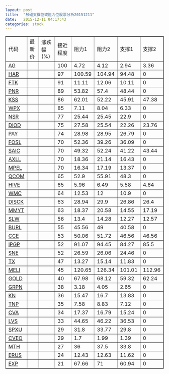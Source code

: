 ```yaml
---
layout: post
title:  "触碰支撑位或阻力位股票分析20151211"
date:   2015-12-11 04:17:43
categories: stock
---
```

<script type="text/javascript">
var stockList = []
stockList.push('gb_ag');
stockList.push('gb_har');
stockList.push('gb_ftk');
stockList.push('gb_pnr');
stockList.push('gb_kss');
stockList.push('gb_wpx');
stockList.push('gb_nsr');
stockList.push('gb_diod');
stockList.push('gb_pay');
stockList.push('gb_fosl');
stockList.push('gb_saic');
stockList.push('gb_axll');
stockList.push('gb_mpel');
stockList.push('gb_qcom');
stockList.push('gb_hive');
stockList.push('gb_wmc');
stockList.push('gb_disck');
stockList.push('gb_mmyt');
stockList.push('gb_slw');
stockList.push('gb_burl');
stockList.push('gb_cce');
stockList.push('gb_ipgp');
stockList.push('gb_sne');
stockList.push('gb_tx');
stockList.push('gb_meli');
stockList.push('gb_gold');
stockList.push('gb_grpn');
stockList.push('gb_kn');
stockList.push('gb_tnp');
stockList.push('gb_cva');
stockList.push('gb_lvs');
stockList.push('gb_spxu');
stockList.push('gb_cveo');
stockList.push('gb_mth');
stockList.push('gb_erus');
stockList.push('gb_exp');
</script>
<table border="1">
 <tr>
 <td>代码</td>
 <td>最新价</td>
 <td>涨跌幅(%)</td>
 <td>接近程度</td>
 <td>阻力1</td>
 <td>阻力2</td>
 <td>支撑1</td>
 <td>支撑2</td>
</tr>
  <tr id="ag" class="green">
  <td><a href="http://stock.finance.sina.com.cn/usstock/quotes/AG.html" target="_blank">AG</a></td><td></td><td></td><td>100</td><td>4.72</td><td>4.12</td><td>2.94</td><td>3.36</td></tr>
  <tr id="har" class="green">
  <td><a href="http://stock.finance.sina.com.cn/usstock/quotes/HAR.html" target="_blank">HAR</a></td><td></td><td></td><td>97</td><td>100.59</td><td>104.94</td><td>94.48</td><td>0</td></tr>
  <tr id="ftk" class="red">
  <td><a href="http://stock.finance.sina.com.cn/usstock/quotes/FTK.html" target="_blank">FTK</a></td><td></td><td></td><td>91</td><td>11.11</td><td>12.06</td><td>10.11</td><td>0</td></tr>
  <tr id="pnr" class="red">
  <td><a href="http://stock.finance.sina.com.cn/usstock/quotes/PNR.html" target="_blank">PNR</a></td><td></td><td></td><td>89</td><td>53.82</td><td>57.4</td><td>48.44</td><td>0</td></tr>
  <tr id="kss" class="green">
  <td><a href="http://stock.finance.sina.com.cn/usstock/quotes/KSS.html" target="_blank">KSS</a></td><td></td><td></td><td>86</td><td>62.01</td><td>52.22</td><td>45.91</td><td>47.38</td></tr>
  <tr id="wpx" class="green">
  <td><a href="http://stock.finance.sina.com.cn/usstock/quotes/WPX.html" target="_blank">WPX</a></td><td></td><td></td><td>85</td><td>7.11</td><td>8.04</td><td>6.33</td><td>0</td></tr>
  <tr id="nsr" class="red">
  <td><a href="http://stock.finance.sina.com.cn/usstock/quotes/NSR.html" target="_blank">NSR</a></td><td></td><td></td><td>77</td><td>25.44</td><td>25.45</td><td>22.9</td><td>0</td></tr>
  <tr id="diod" class="green">
  <td><a href="http://stock.finance.sina.com.cn/usstock/quotes/DIOD.html" target="_blank">DIOD</a></td><td></td><td></td><td>75</td><td>27.58</td><td>25.54</td><td>22.26</td><td>23.76</td></tr>
  <tr id="pay" class="green">
  <td><a href="http://stock.finance.sina.com.cn/usstock/quotes/PAY.html" target="_blank">PAY</a></td><td></td><td></td><td>74</td><td>28.98</td><td>28.95</td><td>26.79</td><td>0</td></tr>
  <tr id="fosl" class="red">
  <td><a href="http://stock.finance.sina.com.cn/usstock/quotes/FOSL.html" target="_blank">FOSL</a></td><td></td><td></td><td>70</td><td>52.36</td><td>39.26</td><td>36.09</td><td>0</td></tr>
  <tr id="saic" class="red">
  <td><a href="http://stock.finance.sina.com.cn/usstock/quotes/SAIC.html" target="_blank">SAIC</a></td><td></td><td></td><td>70</td><td>49.32</td><td>52.24</td><td>41.22</td><td>43.44</td></tr>
  <tr id="axll" class="green">
  <td><a href="http://stock.finance.sina.com.cn/usstock/quotes/AXLL.html" target="_blank">AXLL</a></td><td></td><td></td><td>70</td><td>18.36</td><td>21.14</td><td>16.43</td><td>0</td></tr>
  <tr id="mpel" class="red">
  <td><a href="http://stock.finance.sina.com.cn/usstock/quotes/MPEL.html" target="_blank">MPEL</a></td><td></td><td></td><td>70</td><td>16.34</td><td>17.19</td><td>13.37</td><td>0</td></tr>
  <tr id="qcom" class="green">
  <td><a href="http://stock.finance.sina.com.cn/usstock/quotes/QCOM.html" target="_blank">QCOM</a></td><td></td><td></td><td>65</td><td>52.9</td><td>55.91</td><td>48.3</td><td>0</td></tr>
  <tr id="hive" class="green">
  <td><a href="http://stock.finance.sina.com.cn/usstock/quotes/HIVE.html" target="_blank">HIVE</a></td><td></td><td></td><td>65</td><td>5.96</td><td>6.49</td><td>5.58</td><td>4.64</td></tr>
  <tr id="wmc" class="green">
  <td><a href="http://stock.finance.sina.com.cn/usstock/quotes/WMC.html" target="_blank">WMC</a></td><td></td><td></td><td>64</td><td>12.53</td><td>12</td><td>10.9</td><td>0</td></tr>
  <tr id="disck" class="green">
  <td><a href="http://stock.finance.sina.com.cn/usstock/quotes/DISCK.html" target="_blank">DISCK</a></td><td></td><td></td><td>63</td><td>28.94</td><td>29.9</td><td>26.86</td><td>26.4</td></tr>
  <tr id="mmyt" class="red">
  <td><a href="http://stock.finance.sina.com.cn/usstock/quotes/MMYT.html" target="_blank">MMYT</a></td><td></td><td></td><td>63</td><td>18.37</td><td>20.58</td><td>14.55</td><td>17.19</td></tr>
  <tr id="slw" class="red">
  <td><a href="http://stock.finance.sina.com.cn/usstock/quotes/SLW.html" target="_blank">SLW</a></td><td></td><td></td><td>56</td><td>13.4</td><td>14.28</td><td>12.27</td><td>12.57</td></tr>
  <tr id="burl" class="red">
  <td><a href="http://stock.finance.sina.com.cn/usstock/quotes/BURL.html" target="_blank">BURL</a></td><td></td><td></td><td>55</td><td>45.56</td><td>49</td><td>40.58</td><td>0</td></tr>
  <tr id="cce" class="red">
  <td><a href="http://stock.finance.sina.com.cn/usstock/quotes/CCE.html" target="_blank">CCE</a></td><td></td><td></td><td>53</td><td>50.06</td><td>51.72</td><td>46.56</td><td>46.56</td></tr>
  <tr id="ipgp" class="red">
  <td><a href="http://stock.finance.sina.com.cn/usstock/quotes/IPGP.html" target="_blank">IPGP</a></td><td></td><td></td><td>52</td><td>91.07</td><td>94.45</td><td>84.27</td><td>85.5</td></tr>
  <tr id="sne" class="green">
  <td><a href="http://stock.finance.sina.com.cn/usstock/quotes/SNE.html" target="_blank">SNE</a></td><td></td><td></td><td>52</td><td>26.59</td><td>26.06</td><td>24.46</td><td>0</td></tr>
  <tr id="tx" class="red">
  <td><a href="http://stock.finance.sina.com.cn/usstock/quotes/TX.html" target="_blank">TX</a></td><td></td><td></td><td>47</td><td>13.27</td><td>15.14</td><td>11.83</td><td>0</td></tr>
  <tr id="meli" class="red">
  <td><a href="http://stock.finance.sina.com.cn/usstock/quotes/MELI.html" target="_blank">MELI</a></td><td></td><td></td><td>45</td><td>120.65</td><td>126.34</td><td>101.01</td><td>112.96</td></tr>
  <tr id="gold" class="green">
  <td><a href="http://stock.finance.sina.com.cn/usstock/quotes/GOLD.html" target="_blank">GOLD</a></td><td></td><td></td><td>40</td><td>67.98</td><td>68.12</td><td>59.32</td><td>62.24</td></tr>
  <tr id="grpn" class="red">
  <td><a href="http://stock.finance.sina.com.cn/usstock/quotes/GRPN.html" target="_blank">GRPN</a></td><td></td><td></td><td>38</td><td>3.18</td><td>4.05</td><td>2.65</td><td>0</td></tr>
  <tr id="kn" class="green">
  <td><a href="http://stock.finance.sina.com.cn/usstock/quotes/KN.html" target="_blank">KN</a></td><td></td><td></td><td>36</td><td>15.47</td><td>16.7</td><td>13.83</td><td>0</td></tr>
  <tr id="tnp" class="red">
  <td><a href="http://stock.finance.sina.com.cn/usstock/quotes/TNP.html" target="_blank">TNP</a></td><td></td><td></td><td>35</td><td>7.58</td><td>8.83</td><td>7.12</td><td>0</td></tr>
  <tr id="cva" class="green">
  <td><a href="http://stock.finance.sina.com.cn/usstock/quotes/CVA.html" target="_blank">CVA</a></td><td></td><td></td><td>34</td><td>17.37</td><td>16.79</td><td>15.24</td><td>0</td></tr>
  <tr id="lvs" class="red">
  <td><a href="http://stock.finance.sina.com.cn/usstock/quotes/LVS.html" target="_blank">LVS</a></td><td></td><td></td><td>33</td><td>44.65</td><td>46.22</td><td>36.53</td><td>0</td></tr>
  <tr id="spxu" class="red">
  <td><a href="http://stock.finance.sina.com.cn/usstock/quotes/SPXU.html" target="_blank">SPXU</a></td><td></td><td></td><td>29</td><td>31.8</td><td>33.77</td><td>29.8</td><td>0</td></tr>
  <tr id="cveo" class="green">
  <td><a href="http://stock.finance.sina.com.cn/usstock/quotes/CVEO.html" target="_blank">CVEO</a></td><td></td><td></td><td>29</td><td>1.7</td><td>1.99</td><td>1.39</td><td>0</td></tr>
  <tr id="mth" class="green">
  <td><a href="http://stock.finance.sina.com.cn/usstock/quotes/MTH.html" target="_blank">MTH</a></td><td></td><td></td><td>27</td><td>36</td><td>37.5</td><td>33.8</td><td>0</td></tr>
  <tr id="erus" class="green">
  <td><a href="http://stock.finance.sina.com.cn/usstock/quotes/ERUS.html" target="_blank">ERUS</a></td><td></td><td></td><td>24</td><td>12.43</td><td>12.63</td><td>11.62</td><td>0</td></tr>
  <tr id="exp" class="green">
  <td><a href="http://stock.finance.sina.com.cn/usstock/quotes/EXP.html" target="_blank">EXP</a></td><td></td><td></td><td>21</td><td>67.66</td><td>71</td><td>60.94</td><td>0</td></tr>
</table>
